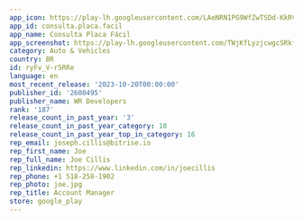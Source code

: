 ```yaml
---
app_icon: https://play-lh.googleusercontent.com/LAeNRN1PG9WfZwTSDd-KkRVOeQKAUPaTwohj860C3MGgO5dHZ8yHBe-OY6Vs6xRZjZQw
app_id: consulta.placa.facil
app_name: Consulta Placa Fácil
app_screenshot: https://play-lh.googleusercontent.com/TWjKfLyzjcwgcSRkfQlU-ClQpuWjOW60NbtZSChvf48_-mq9ugLx5Vl-0nI4U47rYII
category: Auto & Vehicles
country: BR
id: ryFv_V-r5RRe
language: en
most_recent_release: '2023-10-20T00:00:00'
publisher_id: '2600495'
publisher_name: WR Developers
rank: '187'
release_count_in_past_year: '3'
release_count_in_past_year_category: 10
release_count_in_past_year_top_in_category: 16
rep_email: joseph.cillis@bitrise.io
rep_first_name: Joe
rep_full_name: Joe Cillis
rep_linkedin: https://www.linkedin.com/in/joecillis
rep_phone: +1 518-258-1902
rep_photo: joe.jpg
rep_title: Account Manager
store: google_play
---
```

